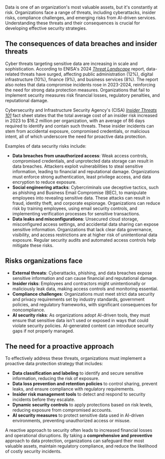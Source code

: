 Data is one of an organization's most valuable assets, but it's constantly at risk. Organizations face a range of threats, including cyberattacks, insider risks, compliance challenges, and emerging risks from AI-driven services. Understanding these threats and their consequences is crucial for developing effective security strategies.

## The consequences  of data breaches and insider threats

Cyber threats targeting sensitive data are increasing in scale and sophistication. According to ENISA's 2024 _[Threat Landscape](https://www.enisa.europa.eu/sites/default/files/2024-11/ENISA%20Threat%20Landscape%202024_0.pdf?azure-portal=true)_ report, data-related threats have surged, affecting public administration (12%), digital infrastructure (10%), finance (9%), and business services (8%). The report also notes that data compromise incidents rose in 2023-2024, reinforcing the need for strong data protection measures. Organizations that fail to implement security measures risk financial losses, regulatory penalties, and reputational damage.

Cybersecurity and Infrastructure Security Agency's (CISA) _[Insider Threats 101](https://www.cisa.gov/sites/default/files/2024-07/insider-threat-101-fact-sheet_07-29-2024_508.pdf?azure-portal=true)_ fact sheet states that the total average cost of an insider risk increased in 2023 to $16.2 million per organization, with an average of 86 days required to identify and contain such threats. These insider incidents can stem from accidental exposure, compromised credentials, or malicious intent, all of which underscore the need for proactive data protection.

Examples of data security risks include:

- **Data breaches from unauthorized access**: Weak access controls, compromised credentials, and unprotected data storage can result in data breaches. Attackers exploit vulnerabilities to steal sensitive information, leading to financial and reputational damage. Organizations must enforce strong authentication, least privilege access, and data encryption to reduce exposure.
- **Social engineering attacks**: Cybercriminals use deceptive tactics, such as phishing and Business Email Compromise (BEC), to manipulate employees into revealing sensitive data. These attacks can result in fraud, identity theft, and corporate espionage. Organizations can reduce risk by training employees, using email security controls, and implementing verification processes for sensitive transactions.
- **Data leaks and misconfigurations**: Unsecured cloud storage, misconfigured access settings, and accidental data sharing can expose sensitive information. Organizations that lack clear data governance, visibility, and access restrictions are at higher risk of unintentional data exposure. Regular security audits and automated access controls help mitigate these risks.

## Risks organizations face

- **External threats**: Cyberattacks, phishing, and data breaches expose sensitive information and can cause financial and reputational damage.
- **Insider risks**: Employees and contractors might unintentionally or maliciously leak data, making access controls and monitoring essential.
- **Compliance challenges**: Organizations must meet strict data security and privacy requirements set by industry standards, government policies, and regulatory frameworks, with significant consequences for noncompliance.
- **AI security risks**: As organizations adopt AI-driven tools, they must ensure that sensitive data isn't used or exposed in ways that could violate security policies. AI-generated content can introduce security gaps if not properly managed.

## The need for a proactive approach

To effectively address these threats, organizations must implement a proactive data protection strategy that includes:

- **Data classification and labeling** to identify and secure sensitive information, reducing the risk of exposure.
- **Data loss prevention and retention policies** to control sharing, prevent leaks, and ensure compliance with regulatory requirements.
- **Insider risk management tools** to detect and respond to security incidents before they escalate.
- **Dynamic security controls** to apply protections based on risk levels, reducing exposure from compromised accounts.
- **AI security measures** to protect sensitive data used in AI-driven environments, preventing unauthorized access or misuse.

A reactive approach to security often leads to increased financial losses and operational disruptions. By taking a **comprehensive and preventive** approach to data protection, organizations can safeguard their most valuable assets, maintain regulatory compliance, and reduce the likelihood of costly security incidents.
